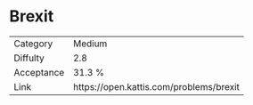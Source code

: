 # Brexit

<table>
    <tr>
        <td>Category</td>
        <td>Medium</td>
    </tr>
    <tr>
        <td>Diffulty</td>
        <td>2.8</td>
    </tr>
    <tr>
        <td>Acceptance</td>
        <td>31.3 %</td>
    </tr>
    <tr>
        <td>Link</td>
        <td>https://open.kattis.com/problems/brexit</td>
    </tr>
</table>